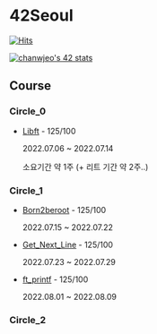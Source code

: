 # 42Seoul

[![Hits](https://hits.seeyoufarm.com/api/count/incr/badge.svg?url=https%3A%2F%2Fgithub.com%2FChanwoong1%2F42Seoul%2Fhit-counter&count_bg=%2379C83D&title_bg=%23555555&icon=&icon_color=%23E7E7E7&title=hits&edge_flat=false)](https://hits.seeyoufarm.com)

<a href="https://github.com/JaeSeoKim/badge42"><img src="https://badge42.vercel.app/api/v2/cl5adzn7q001109l6fubmgkyw/stats?cursusId=21&coalitionId=85" alt="chanwjeo's 42 stats" /></a>

## Course

### Circle_0

- [Libft](https://github.com/Chanwoong1/42Seoul/tree/master/Circle_0/Libft) - 125/100

	2022.07.06 ~ 2022.07.14

	소요기간 약 1주 (+ 리트 기간 약 2주..)

### Circle_1

- [Born2beroot](https://github.com/Chanwoong1/42Seoul/tree/master/Circle_1/Born2beroot) - 125/100

	2022.07.15 ~ 2022.07.22

- [Get_Next_Line](https://github.com/Chanwoong1/42Seoul/tree/master/Circle_1/Get_Next_Line) - 125/100

	2022.07.23 ~ 2022.07.29

- [ft_printf](https://github.com/Chanwoong1/42Seoul/tree/master/Circle_1/ft_printf) - 125/100

	2022.08.01 ~ 2022.08.09

### Circle_2

